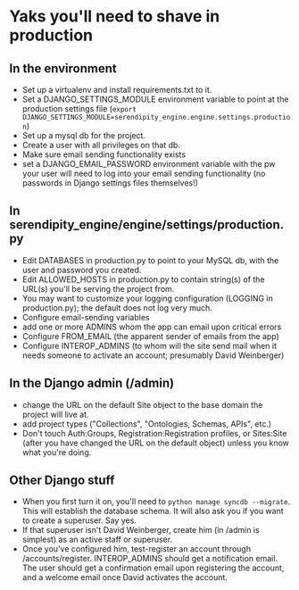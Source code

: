 # Yaks you'll need to shave in production

## In the environment
* Set up a virtualenv and install requirements.txt to it.
* Set a DJANGO_SETTINGS_MODULE environment variable to point at the
  production settings file 
  (`export DJANGO_SETTINGS_MODULE=serendipity_engine.engine.settings.production`)
* Set up a mysql db for the project.
* Create a user with all privileges on that db.
* Make sure email sending functionality exists
* set a DJANGO_EMAIL_PASSWORD environment variable with the pw your
  user will need to log into your email sending functionality (no
  passwords in Django settings files themselves!)

## In serendipity_engine/engine/settings/production.py
* Edit DATABASES in production.py to point to your MySQL db, with the user
  and password you created.
* Edit ALLOWED_HOSTS in production.py to contain string(s) of the URL(s)
  you'll be serving the project from.
* You may want to customize your logging configuration (LOGGING in
  production.py); the default does not log very much.
* Configure email-sending variables
* add one or more ADMINS whom the app can email upon critical errors
* Configure FROM_EMAIL (the apparent sender of emails from the app)
* Configure INTEROP_ADMINS (to whom will the site send mail when it needs
  someone to activate an account; presumably David Weinberger)

## In the Django admin (/admin)
* change the URL on the default Site object to the base domain
  the project will live at.
* add project types ("Collections", "Ontologies, Schemas, APIs",
  etc.)
* Don't touch Auth:Groups, Registration:Registration profiles, or Sites:Site 
  (after you have changed the URL on the default object) unless you know
  what you're doing.
  
## Other Django stuff
* When you first turn it on, you'll need to `python manage syncdb --migrate`.
  This will establish the database schema.  It will also ask you if you want
  to create a superuser.  Say yes.
* If that superuser isn't David Weinberger, create him (in /admin is simplest) 
  as an active staff or superuser.
* Once you've configured him, test-register an account through
  /accounts/register. INTEROP_ADMINS should get a notification email. The user 
  should get a confirmation email upon registering the account, and a
  welcome email once David activates the account.
